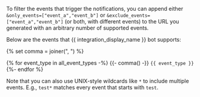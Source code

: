 To filter the events that trigger the notifications, you can append
either `&only_events=["event_a","event_b"]` or `&exclude_events=["event_a","event_b"]`
(or both, with different events) to the URL you generated with an arbitrary
number of supported events.

Below are the events that {{ integration_display_name }} bot supports:

{% set comma = joiner(", ") %}

{% for event_type in all_event_types -%} {{- comma() -}} `{{ event_type }}` {%- endfor %}

Note that you can also use UNIX-style wildcards like `*` to include
multiple events. E.g., `test*` matches every event that starts with
`test`.
